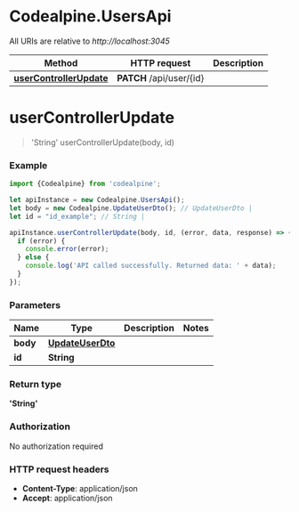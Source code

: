 # Codealpine.UsersApi

All URIs are relative to *http://localhost:3045*

Method | HTTP request | Description
------------- | ------------- | -------------
[**userControllerUpdate**](UsersApi.md#userControllerUpdate) | **PATCH** /api/user/{id} | 

<a name="userControllerUpdate"></a>
# **userControllerUpdate**
> &#x27;String&#x27; userControllerUpdate(body, id)



### Example
```javascript
import {Codealpine} from 'codealpine';

let apiInstance = new Codealpine.UsersApi();
let body = new Codealpine.UpdateUserDto(); // UpdateUserDto | 
let id = "id_example"; // String | 

apiInstance.userControllerUpdate(body, id, (error, data, response) => {
  if (error) {
    console.error(error);
  } else {
    console.log('API called successfully. Returned data: ' + data);
  }
});
```

### Parameters

Name | Type | Description  | Notes
------------- | ------------- | ------------- | -------------
 **body** | [**UpdateUserDto**](UpdateUserDto.md)|  | 
 **id** | **String**|  | 

### Return type

**&#x27;String&#x27;**

### Authorization

No authorization required

### HTTP request headers

 - **Content-Type**: application/json
 - **Accept**: application/json

